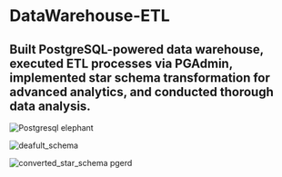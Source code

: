 # DataWarehouse-ETL
## Built PostgreSQL-powered data warehouse, executed ETL processes via PGAdmin, implemented star schema transformation for advanced analytics, and conducted thorough data analysis.
![Postgresql elephant](https://raw.githubusercontent.com/mAnethiA/DataWarehouse-ETL/main/assets/elephant.svg)



![deafult_schema](https://github.com/mAnethiA/DataWarehouse-ETL/assets/42315297/0ef6ca4e-b342-44d1-abb4-ead1f54ad38e)

![converted_star_schema pgerd](https://github.com/mAnethiA/DataWarehouse-ETL/assets/42315297/3ae2c340-48cd-487b-8e46-5f620e204656)
